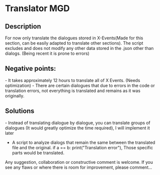 <h1> Translator MGD</h1>

<h2> Description </h2>
For now only translate the dialogues stored in X-Events(Made for this section, can be easily adapted to translate other sections). The script excludes and does not modify any other data stored in the .json other than dialogs. (Being recent it is prone to errors)


<h2> Negative points: </h2>
- It takes approximately 12 hours to translate all of X Events. (Needs optimization)
- There are certain dialogues that due to errors in the code or translation errors, not everything is translated and remains as it was originally.

<h2> Solutions</h2>
- Instead of translating dialogue by dialogue, you can translate groups of dialogues (It would greatly optimize the time required), I will implement it later 

- A script to analyze dialogs that remain the same between the translated file and the original. if a == b: print("Translation error"), Those specific parts would be translated.



Any suggestion, collaboration or constructive comment is welcome. If you see any flaws or where there is room for improvement, please comment...

